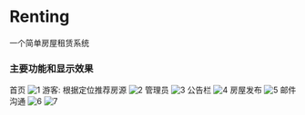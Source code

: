﻿# Renting
一个简单房屋租赁系统

### 主要功能和显示效果
首页
![1](https://github.com/xiangsxuan/Renting/tree/master/Renting/img/introduce/index.png)
游客: 根据定位推荐房源
![2](https://github.com/xiangsxuan/Renting/tree/master/Renting/img/introduce/tourist.png)
管理员
![3](https://github.com/xiangsxuan/Renting/tree/master/Renting/img/introduce/admin.png)
公告栏
![4](https://github.com/xiangsxuan/Renting/tree/master/Renting/img/introduce/informationboard.png)
房屋发布
![5](https://github.com/xiangsxuan/Renting/tree/master/Renting/img/introduce/postHouse.png)
邮件沟通
![6](https://github.com/xiangsxuan/Renting/tree/master/Renting/img/introduce/sendEmail.png)
![7](https://github.com/xiangsxuan/Renting/tree/master/Renting/img/introduce/emailReceived.png)
